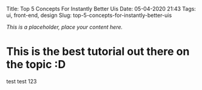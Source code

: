 Title: Top 5 Concepts For Instantly Better Uis
Date: 05-04-2020 21:43
Tags: ui, front-end, design
Slug: top-5-concepts-for-instantly-better-uis

*This is a placeholder, place your content here.*

# This is the best tutorial out there on the topic :D
test test 123